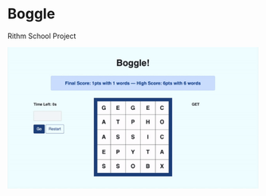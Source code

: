 # Boggle
Rithm School Project

![Boggle Demo](https://github.com/juliahowes124/FlaskBoggle/blob/main/boggle.gif)
